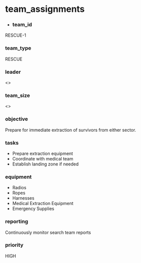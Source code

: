 # team_assignments
- ### team_id
RESCUE-1
### team_type
RESCUE
### leader
<>
### team_size
<>
### objective
Prepare for immediate extraction of survivors from either sector.
### tasks
- Prepare extraction equipment
- Coordinate with medical team
- Establish landing zone if needed
### equipment
- Radios
- Ropes
- Harnesses
- Medical Extraction Equipment
- Emergency Supplies
### reporting
Continuously monitor search team reports
### priority
HIGH
